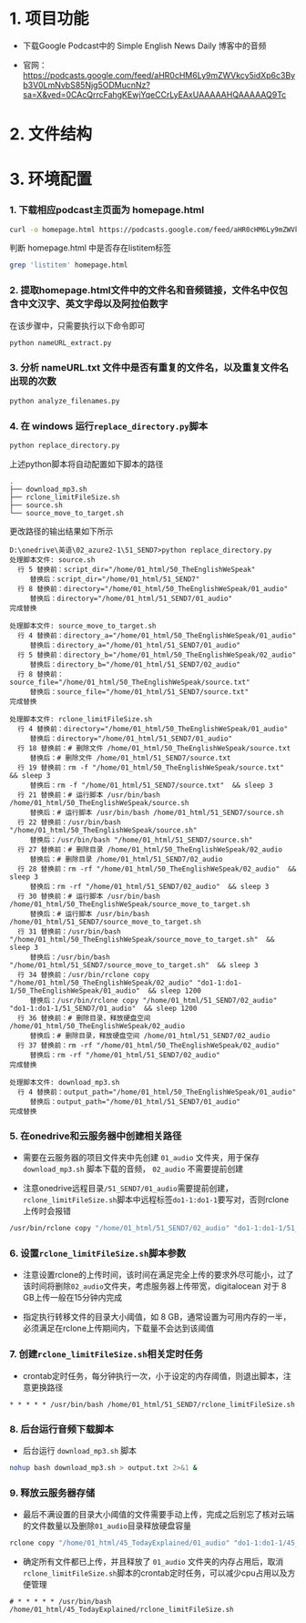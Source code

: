 # 1. 项目功能

- 下载Google Podcast中的 Simple English News Daily 博客中的音频

- 官网：https://podcasts.google.com/feed/aHR0cHM6Ly9mZWVkcy5idXp6c3Byb3V0LmNvbS85Njg5ODMucnNz?sa=X&ved=0CAcQrrcFahgKEwjYqeCCrLyEAxUAAAAAHQAAAAAQ9Tc
  
# 2. 文件结构


# 3. 环境配置

### 1. 下载相应podcast主页面为 homepage.html

```bash
curl -o homepage.html https://podcasts.google.com/feed/aHR0cHM6Ly9mZWVkcy5idXp6c3Byb3V0LmNvbS85Njg5ODMucnNz?sa=X&ved=0CAcQrrcFahgKEwjYqeCCrLyEAxUAAAAAHQAAAAAQ9Tc
```

判断 homepage.html 中是否存在listitem标签

```bash
grep 'listitem' homepage.html
```

### 2. 提取homepage.html文件中的文件名和音频链接，文件名中仅包含中文汉字、英文字母以及阿拉伯数字

在该步骤中，只需要执行以下命令即可

```python
python nameURL_extract.py
```

### 3. 分析 nameURL.txt 文件中是否有重复的文件名，以及重复文件名出现的次数

```python
python analyze_filenames.py
```


### 4. 在 windows 运行`replace_directory.py`脚本

```py
python replace_directory.py
```

上述python脚本将自动配置如下脚本的路径

```
.
├── download_mp3.sh
├── rclone_limitFileSize.sh
├── source.sh
└── source_move_to_target.sh
```

更改路径的输出结果如下所示

```
D:\onedrive\英语\02_azure2-1\51_SEND7>python replace_directory.py
处理脚本文件: source.sh
  行 5 替换前：script_dir="/home/01_html/50_TheEnglishWeSpeak"
     替换后：script_dir="/home/01_html/51_SEND7"
  行 8 替换前：directory="/home/01_html/50_TheEnglishWeSpeak/01_audio"
     替换后：directory="/home/01_html/51_SEND7/01_audio"
完成替换

处理脚本文件: source_move_to_target.sh
  行 4 替换前：directory_a="/home/01_html/50_TheEnglishWeSpeak/01_audio"
     替换后：directory_a="/home/01_html/51_SEND7/01_audio"
  行 5 替换前：directory_b="/home/01_html/50_TheEnglishWeSpeak/02_audio"
     替换后：directory_b="/home/01_html/51_SEND7/02_audio"
  行 8 替换前：source_file="/home/01_html/50_TheEnglishWeSpeak/source.txt"
     替换后：source_file="/home/01_html/51_SEND7/source.txt"
完成替换

处理脚本文件: rclone_limitFileSize.sh
  行 4 替换前：directory="/home/01_html/50_TheEnglishWeSpeak/01_audio"
     替换后：directory="/home/01_html/51_SEND7/01_audio"
  行 18 替换前：# 删除文件 /home/01_html/50_TheEnglishWeSpeak/source.txt
     替换后：# 删除文件 /home/01_html/51_SEND7/source.txt
  行 19 替换前：rm -f "/home/01_html/50_TheEnglishWeSpeak/source.txt"  && sleep 3
     替换后：rm -f "/home/01_html/51_SEND7/source.txt"  && sleep 3
  行 21 替换前：# 运行脚本 /usr/bin/bash /home/01_html/50_TheEnglishWeSpeak/source.sh
     替换后：# 运行脚本 /usr/bin/bash /home/01_html/51_SEND7/source.sh
  行 22 替换前：/usr/bin/bash "/home/01_html/50_TheEnglishWeSpeak/source.sh"
     替换后：/usr/bin/bash "/home/01_html/51_SEND7/source.sh"
  行 27 替换前：# 删除目录 /home/01_html/50_TheEnglishWeSpeak/02_audio
     替换后：# 删除目录 /home/01_html/51_SEND7/02_audio
  行 28 替换前：rm -rf "/home/01_html/50_TheEnglishWeSpeak/02_audio"  && sleep 3
     替换后：rm -rf "/home/01_html/51_SEND7/02_audio"  && sleep 3
  行 30 替换前：# 运行脚本 /usr/bin/bash /home/01_html/50_TheEnglishWeSpeak/source_move_to_target.sh
     替换后：# 运行脚本 /usr/bin/bash /home/01_html/51_SEND7/source_move_to_target.sh
  行 31 替换前：/usr/bin/bash "/home/01_html/50_TheEnglishWeSpeak/source_move_to_target.sh"  && sleep 3
     替换后：/usr/bin/bash "/home/01_html/51_SEND7/source_move_to_target.sh"  && sleep 3
  行 34 替换前：/usr/bin/rclone copy "/home/01_html/50_TheEnglishWeSpeak/02_audio" "do1-1:do1-1/50_TheEnglishWeSpeak/01_audio"  && sleep 1200
     替换后：/usr/bin/rclone copy "/home/01_html/51_SEND7/02_audio" "do1-1:do1-1/51_SEND7/01_audio"  && sleep 1200
  行 36 替换前：# 删除目录，释放硬盘空间 /home/01_html/50_TheEnglishWeSpeak/02_audio
     替换后：# 删除目录，释放硬盘空间 /home/01_html/51_SEND7/02_audio
  行 37 替换前：rm -rf "/home/01_html/50_TheEnglishWeSpeak/02_audio"
     替换后：rm -rf "/home/01_html/51_SEND7/02_audio"
完成替换

处理脚本文件: download_mp3.sh
  行 4 替换前：output_path="/home/01_html/50_TheEnglishWeSpeak/01_audio"
     替换后：output_path="/home/01_html/51_SEND7/01_audio"
完成替换
```

### 5. 在onedrive和云服务器中创建相关路径

- 需要在云服务器的项目文件夹中先创建 `01_audio` 文件夹，用于保存 `download_mp3.sh` 脚本下载的音频， `02_audio` 不需要提前创建

- 注意onedrive远程目录`/51_SEND7/01_audio`需要提前创建，`rclone_limitFileSize.sh`脚本中远程标签`do1-1:do1-1`要写对，否则rclone上传时会报错

```sh
/usr/bin/rclone copy "/home/01_html/51_SEND7/02_audio" "do1-1:do1-1/51_SEND7/01_audio"  && sleep 1200
```


### 6. 设置`rclone_limitFileSize.sh`脚本参数

- 注意设置rclone的上传时间，该时间在满足完全上传的要求外尽可能小，过了该时间将删除`02_audio`文件夹，考虑服务器上传带宽，digitalocean 对于 8 GB上传一般在15分钟内完成

- 指定执行转移文件的目录大小阈值，如 8 GB，通常设置为可用内存的一半，必须满足在rclone上传期间内，下载量不会达到该阈值


### 7. 创建`rclone_limitFileSize.sh`相关定时任务

- crontab定时任务，每分钟执行一次，小于设定的内存阈值，则退出脚本，注意更换路径

```crontab
* * * * * /usr/bin/bash /home/01_html/51_SEND7/rclone_limitFileSize.sh
```


### 8. 后台运行音频下载脚本

- 后台运行 `download_mp3.sh` 脚本

```sh
nohup bash download_mp3.sh > output.txt 2>&1 &
```


### 9. 释放云服务器存储

- 最后不满设置的目录大小阈值的文件需要手动上传，完成之后别忘了核对云端的文件数量以及删除`01_audio`目录释放硬盘容量

```sh
rclone copy "/home/01_html/45_TodayExplained/01_audio" "do1-1:do1-1/45_TodayExplained/01_audio"
```

- 确定所有文件都已上传，并且释放了 `01_audio` 文件夹的内存占用后，取消`rclone_limitFileSize.sh`脚本的crontab定时任务，可以减少cpu占用以及方便管理

```
# * * * * * /usr/bin/bash /home/01_html/45_TodayExplained/rclone_limitFileSize.sh
```


















